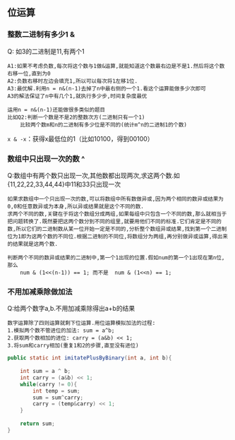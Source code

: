## 位运算

### 整数二进制有多少1 &

Q: 如3的二进制是11,有两个1

```
A1:如果不考虑负数,每次将这个数与1做&运算,就能知道这个数最右边是不是1.然后将这个数右移一位,直到为0
A2:负数右移时左边会填充1,所以可以每次将1左移1位.
A3:最优解.利用n = n&(n-1)去掉了n中最右侧的一个1.看这个运算能做多少次即可
A3的解法保证了n中有几个1,就执行多少步,时间复杂度最优
```

```
运用n = n&(n-1)还能做很多类似的题目
比如Q2:判断一个数是不是2的整数次方(二进制只有一个1)
	比较两个数m和n的二进制有多少位是不同的(统计m^n的二进制1的个数)
```

`x & -x`：获得x最低位的1（比如10100，得到00100）

### 数组中只出现一次的数 ^

Q:数组中有两个数只出现一次,其他数都出现两次,求这两个数.如{11,22,22,33,44,44}中11和33只出现一次

```
如果求数组中一个只出现一次的数,可以将数组中所有数做异或,因为两个相同的数异或结果为0,0和任意数异或为本身,所以异或结果就是这个不同的数.
求两个不同的数,关键在于将这个数组分成两组,如果每组中只包含一个不同的数,那么就相当于把问题转换了.既然要把这两个数分到不同的组里,就要用他们不同的标准.它们肯定是不同的数,所以它们的二进制数从某一位开始一定是不同的,分析整个数组异或结果,找到第一个二进制位为1即为这两个数的不同位.根据二进制的不同位,将数组分为两组,再分别做异或运算,得出来的结果就是这两个数.
```

```
判断两个不同的数异或结果的二进制中,第一个1出现的位置.假如num的第一个1出现在第n位,那么
	num & (1<<(n-1)) == 1; 而不是  num & (1<<n) == 1;
```

### 不用加减乘除做加法

Q:给两个数字a,b.不用加减乘除得出a+b的结果

```
数字运算除了四则运算就剩下位运算.用位运算模拟加法的过程:
1.模拟两个数不管进位的加法: sum = a^b;
2.获取两个数相加的进位: carry = (a&b) << 1;
3.将sum和carry相加(重复1和2的步骤,直至没有进位)
```

```java
public static int imitatePlusByBinary(int a, int b){
    
    int sum = a ^ b;
    int carry = (a&b) << 1;
    while(carry != 0){
        int temp = sum;
        sum = sum^carry;
        carry = (temp&carry) << 1;
    }
    
    return sum;
}
```

